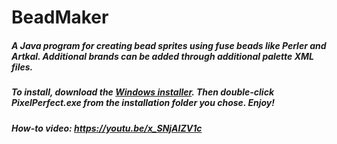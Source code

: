 # BeadMaker

##### A Java program for creating bead sprites using fuse beads like Perler and Artkal. Additional brands can be added through additional palette XML files.

##### To install, download the <a href="https://github.com/stone-j/BeadMaker/blob/master/exe%20build%20resources/InstallPixelPerfect.exe?raw=true">Windows installer</a>. Then double-click PixelPerfect.exe from the installation folder you chose. Enjoy!

##### How-to video: https://youtu.be/x_SNjAIZV1c



